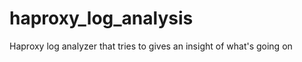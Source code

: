 haproxy_log_analysis
====================

Haproxy log analyzer that tries to gives an insight of what's going on
